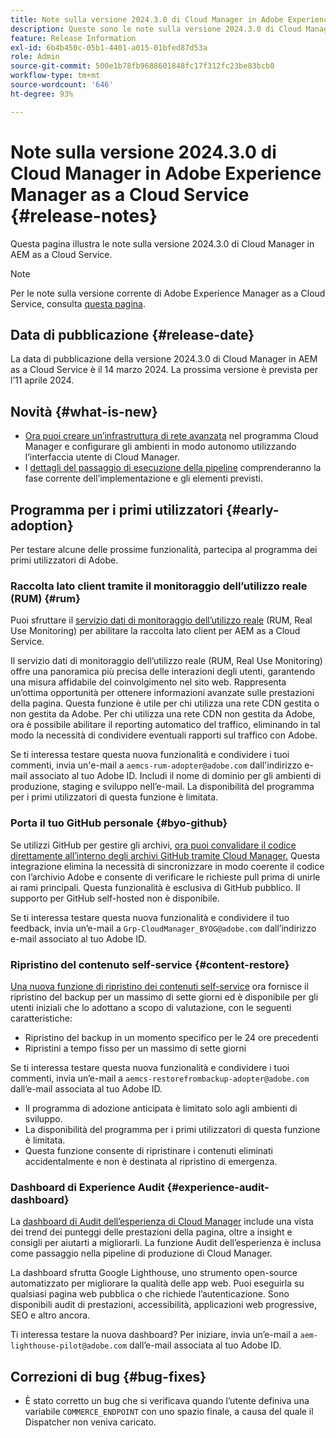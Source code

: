 ```yaml
---
title: Note sulla versione 2024.3.0 di Cloud Manager in Adobe Experience Manager as a Cloud Service
description: Queste sono le note sulla versione 2024.3.0 di Cloud Manager in AEM as a Cloud Service.
feature: Release Information
exl-id: 6b4b450c-05b1-4401-a015-01bfed87d53a
role: Admin
source-git-commit: 500e1b78fb9688601848fc17f312fc23be83bcb0
workflow-type: tm+mt
source-wordcount: '646'
ht-degree: 93%

---
```


# Note sulla versione 2024.3.0 di Cloud Manager in Adobe Experience Manager as a Cloud Service {#release-notes}

Questa pagina illustra le note sulla versione 2024.3.0 di Cloud Manager in AEM as a Cloud Service.

>[!NOTE]
>
>Per le note sulla versione corrente di Adobe Experience Manager as a Cloud Service, consulta [questa pagina](/help/release-notes/release-notes-cloud/release-notes-current.md).

## Data di pubblicazione {#release-date}

La data di pubblicazione della versione 2024.3.0 di Cloud Manager in AEM as a Cloud Service è il 14 marzo 2024. La prossima versione è prevista per l’11 aprile 2024.

## Novità {#what-is-new}

* [Ora puoi creare un’infrastruttura di rete avanzata](/help/security/configuring-advanced-networking.md) nel programma Cloud Manager e configurare gli ambienti in modo autonomo utilizzando l’interfaccia utente di Cloud Manager.
* I [dettagli del passaggio di esecuzione della pipeline](/help/implementing/cloud-manager/configuring-pipelines/managing-pipelines.md#view-details) comprenderanno la fase corrente dell’implementazione e gli elementi previsti.

## Programma per i primi utilizzatori {#early-adoption}

Per testare alcune delle prossime funzionalità, partecipa al programma dei primi utilizzatori di Adobe.

### Raccolta lato client tramite il monitoraggio dell’utilizzo reale (RUM) {#rum}

Puoi sfruttare il [servizio dati di monitoraggio dell’utilizzo reale](/help/implementing/cloud-manager/content-requests.md#cliendside-collection) (RUM, Real Use Monitoring) per abilitare la raccolta lato client per AEM as a Cloud Service.

Il servizio dati di monitoraggio dell’utilizzo reale (RUM, Real Use Monitoring) offre una panoramica più precisa delle interazioni degli utenti, garantendo una misura affidabile del coinvolgimento nel sito web. Rappresenta un’ottima opportunità per ottenere informazioni avanzate sulle prestazioni della pagina. Questa funzione è utile per chi utilizza una rete CDN gestita o non gestita da Adobe. Per chi utilizza una rete CDN non gestita da Adobe, ora è possibile abilitare il reporting automatico del traffico, eliminando in tal modo la necessità di condividere eventuali rapporti sul traffico con Adobe.

Se ti interessa testare questa nuova funzionalità e condividere i tuoi commenti, invia un&#39;e-mail a `aemcs-rum-adopter@adobe.com` dall&#39;indirizzo e-mail associato al tuo Adobe ID. Includi il nome di dominio per gli ambienti di produzione, staging e sviluppo nell’e-mail.  La disponibilità del programma per i primi utilizzatori di questa funzione è limitata.

### Porta il tuo GitHub personale {#byo-github}

Se utilizzi GitHub per gestire gli archivi, [ora puoi convalidare il codice direttamente all’interno degli archivi GitHub tramite Cloud Manager.](/help/implementing/cloud-manager/managing-code/private-repositories.md) Questa integrazione elimina la necessità di sincronizzare in modo coerente il codice con l’archivio Adobe e consente di verificare le richieste pull prima di unirle ai rami principali. Questa funzionalità è esclusiva di GitHub pubblico. Il supporto per GitHub self-hosted non è disponibile.

Se ti interessa testare questa nuova funzionalità e condividere il tuo feedback, invia un’e-mail a `Grp-CloudManager_BYOG@adobe.com` dall’indirizzo e-mail associato al tuo Adobe ID.

### Ripristino del contenuto self-service {#content-restore}

[Una nuova funzione di ripristino dei contenuti self-service](/help/operations/restore.md) ora fornisce il ripristino del backup per un massimo di sette giorni ed è disponibile per gli utenti iniziali che lo adottano a scopo di valutazione, con le seguenti caratteristiche:

* Ripristino del backup in un momento specifico per le 24 ore precedenti
* Ripristini a tempo fisso per un massimo di sette giorni

Se ti interessa testare questa nuova funzionalità e condividere i tuoi commenti, invia un’e-mail a `aemcs-restorefrombackup-adopter@adobe.com` dall’e-mail associata al tuo Adobe ID.

* Il programma di adozione anticipata è limitato solo agli ambienti di sviluppo.
* La disponibilità del programma per i primi utilizzatori di questa funzione è limitata.
* Questa funzione consente di ripristinare i contenuti eliminati accidentalmente e non è destinata al ripristino di emergenza.

### Dashboard di Experience Audit {#experience-audit-dashboard}

La [dashboard di Audit dell’esperienza di Cloud Manager](/help/implementing/cloud-manager/experience-audit-dashboard.md) include una vista dei trend dei punteggi delle prestazioni della pagina, oltre a insight e consigli per aiutarti a migliorarli. La funzione Audit dell’esperienza è inclusa come passaggio nella pipeline di produzione di Cloud Manager.

La dashboard sfrutta Google Lighthouse, uno strumento open-source automatizzato per migliorare la qualità delle app web. Puoi eseguirla su qualsiasi pagina web pubblica o che richiede l’autenticazione. Sono disponibili audit di prestazioni, accessibilità, applicazioni web progressive, SEO e altro ancora.

Ti interessa testare la nuova dashboard? Per iniziare, invia un’e-mail a `aem-lighthouse-pilot@adobe.com` dall’e-mail associata al tuo Adobe ID.

## Correzioni di bug {#bug-fixes}

* È stato corretto un bug che si verificava quando l’utente definiva una variabile `COMMERCE_ENDPOINT` con uno spazio finale, a causa del quale il Dispatcher non veniva caricato.
